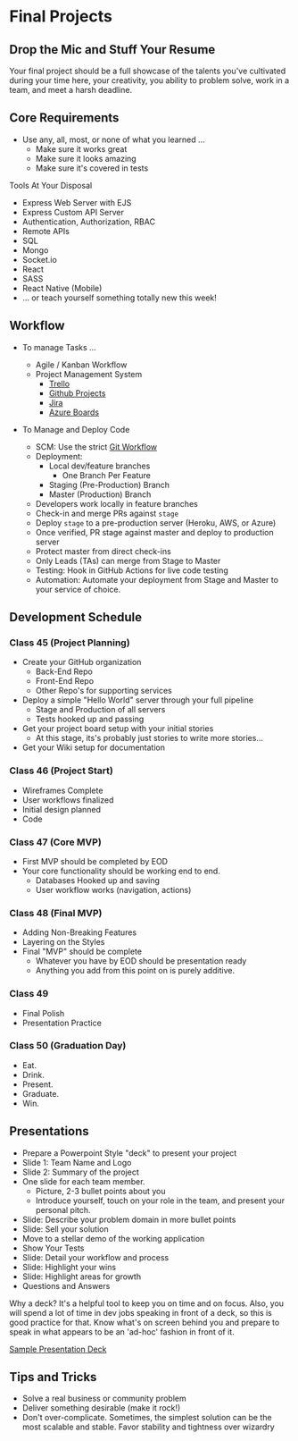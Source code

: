 # Final Projects

## Drop the Mic and Stuff Your Resume

Your final project should be a full showcase of the talents you've cultivated during your time here, your creativity, you ability to problem solve, work in a team, and meet a harsh deadline.

## Core Requirements

- Use any, all, most, or none of what you learned ...
  - Make sure it works great
  - Make sure it looks amazing
  - Make sure it's covered in tests

Tools At Your Disposal

- Express Web Server with EJS
- Express Custom API Server
- Authentication, Authorization, RBAC
- Remote APIs
- SQL
- Mongo
- Socket.io
- React
- SASS
- React Native (Mobile)
- ... or teach yourself something totally new this week!

## Workflow

- To manage Tasks ...
  - Agile / Kanban Workflow
  - Project Management System
    - [Trello](https://trello.com/b/2GAur1IN/open-shelf-a-book-wiki?menu=filter&filter=label:Lab%2014)
    - [Github Projects](https://help.github.com/articles/about-project-boards/)
    - [Jira](https://www.atlassian.com/software/jira)
    - [Azure Boards](https://azure.microsoft.com/en-us/services/devops/boards/)

- To Manage and Deploy Code
  - SCM: Use the strict [Git Workflow](https://www.atlassian.com/git/tutorials/comparing-workflows/gitflow-workflow)
  - Deployment:
    - Local dev/feature branches
      - One Branch Per Feature
    - Staging (Pre-Production) Branch
    - Master (Production) Branch
  - Developers work locally in feature branches
  - Check-in and merge PRs against `stage`
  - Deploy `stage` to a pre-production server (Heroku, AWS, or Azure)
  - Once verified, PR stage against master and deploy to production server
  - Protect master from direct check-ins
  - Only Leads (TAs) can merge from Stage to Master
  - Testing: Hook in GitHub Actions for live code testing
  - Automation: Automate your deployment from Stage and Master to your service of choice.

## Development Schedule

### Class 45 (Project Planning)

- Create your GitHub organization
  - Back-End Repo
  - Front-End Repo
  - Other Repo's for supporting services
- Deploy a simple "Hello World" server through your full pipeline
  - Stage and Production of all servers
  - Tests hooked up and passing
- Get your project board setup with your initial stories
  - At this stage, its's probably just stories to write more stories...
- Get your Wiki setup for documentation

### Class 46 (Project Start)

- Wireframes Complete
- User workflows finalized
- Initial design planned
- Code

### Class 47 (Core MVP)

- First MVP should be completed by EOD
- Your core functionality should be working end to end.
  - Databases Hooked up and saving
  - User workflow works (navigation, actions)

### Class 48 (Final MVP)

- Adding Non-Breaking Features
- Layering on the Styles
- Final "MVP" should be complete
  - Whatever you have by EOD should be presentation ready
  - Anything you add from this point on is purely additive.

### Class 49

- Final Polish
- Presentation Practice

### Class 50 (Graduation Day)

- Eat.
- Drink.
- Present.
- Graduate.
- Win.

## Presentations

- Prepare a Powerpoint Style "deck" to present your project
- Slide 1: Team Name and Logo
- Slide 2: Summary of the project
- One slide for each team member.
  - Picture, 2-3 bullet points about you
  - Introduce yourself, touch on your role in the team, and present your personal pitch.
- Slide: Describe your problem domain in more bullet points
- Slide: Sell your solution
- Move to a stellar demo of the working application
- Show Your Tests
- Slide: Detail your workflow and process
- Slide: Highlight your wins
- Slide: Highlight areas for growth
- Questions and Answers

Why a deck? It's a helpful tool to keep you on time and on focus. Also, you will spend a lot of time in dev jobs speaking in front of a deck, so this is good practice for that. Know what's on screen behind you and prepare to speak in what appears to be an 'ad-hoc' fashion in front of it.

[Sample Presentation Deck](https://docs.google.com/presentation/d/1NeXKKEpjK2DDme8EwlZBsJndUqIgGYzWrY6FAYtNTf0/edit#slide=id.g2accd1c413_3_31)

## Tips and Tricks

- Solve a real business or community problem
- Deliver something desirable (make it rock!)
- Don't over-complicate. Sometimes, the simplest solution can be the most scalable and stable. Favor stability and tightness over wizardry
